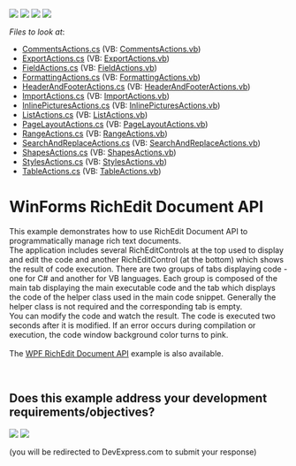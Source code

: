 <!-- default badges list -->
![](https://img.shields.io/endpoint?url=https://codecentral.devexpress.com/api/v1/VersionRange/128612208/14.2.5%2B)
[![](https://img.shields.io/badge/Open_in_DevExpress_Support_Center-FF7200?style=flat-square&logo=DevExpress&logoColor=white)](https://supportcenter.devexpress.com/ticket/details/E5219)
[![](https://img.shields.io/badge/📖_How_to_use_DevExpress_Examples-e9f6fc?style=flat-square)](https://docs.devexpress.com/GeneralInformation/403183)
[![](https://img.shields.io/badge/💬_Leave_Feedback-feecdd?style=flat-square)](#does-this-example-address-your-development-requirementsobjectives)
<!-- default badges end -->
<!-- default file list -->
*Files to look at*:

* [CommentsActions.cs](./CS/RichEditAPISample/CodeExamples/CommentsActions.cs) (VB: [CommentsActions.vb](./VB/RichEditAPISample/CodeExamples/CommentsActions.vb))
* [ExportActions.cs](./CS/RichEditAPISample/CodeExamples/ExportActions.cs) (VB: [ExportActions.vb](./VB/RichEditAPISample/CodeExamples/ExportActions.vb))
* [FieldActions.cs](./CS/RichEditAPISample/CodeExamples/FieldActions.cs) (VB: [FieldActions.vb](./VB/RichEditAPISample/CodeExamples/FieldActions.vb))
* [FormattingActions.cs](./CS/RichEditAPISample/CodeExamples/FormattingActions.cs) (VB: [FormattingActions.vb](./VB/RichEditAPISample/CodeExamples/FormattingActions.vb))
* [HeaderAndFooterActions.cs](./CS/RichEditAPISample/CodeExamples/HeaderAndFooterActions.cs) (VB: [HeaderAndFooterActions.vb](./VB/RichEditAPISample/CodeExamples/HeaderAndFooterActions.vb))
* [ImportActions.cs](./CS/RichEditAPISample/CodeExamples/ImportActions.cs) (VB: [ImportActions.vb](./VB/RichEditAPISample/CodeExamples/ImportActions.vb))
* [InlinePicturesActions.cs](./CS/RichEditAPISample/CodeExamples/InlinePicturesActions.cs) (VB: [InlinePicturesActions.vb](./VB/RichEditAPISample/CodeExamples/InlinePicturesActions.vb))
* [ListActions.cs](./CS/RichEditAPISample/CodeExamples/ListActions.cs) (VB: [ListActions.vb](./VB/RichEditAPISample/CodeExamples/ListActions.vb))
* [PageLayoutActions.cs](./CS/RichEditAPISample/CodeExamples/PageLayoutActions.cs) (VB: [PageLayoutActions.vb](./VB/RichEditAPISample/CodeExamples/PageLayoutActions.vb))
* [RangeActions.cs](./CS/RichEditAPISample/CodeExamples/RangeActions.cs) (VB: [RangeActions.vb](./VB/RichEditAPISample/CodeExamples/RangeActions.vb))
* [SearchAndReplaceActions.cs](./CS/RichEditAPISample/CodeExamples/SearchAndReplaceActions.cs) (VB: [SearchAndReplaceActions.vb](./VB/RichEditAPISample/CodeExamples/SearchAndReplaceActions.vb))
* [ShapesActions.cs](./CS/RichEditAPISample/CodeExamples/ShapesActions.cs) (VB: [ShapesActions.vb](./VB/RichEditAPISample/CodeExamples/ShapesActions.vb))
* [StylesActions.cs](./CS/RichEditAPISample/CodeExamples/StylesActions.cs) (VB: [StylesActions.vb](./VB/RichEditAPISample/CodeExamples/StylesActions.vb))
* [TableActions.cs](./CS/RichEditAPISample/CodeExamples/TableActions.cs) (VB: [TableActions.vb](./VB/RichEditAPISample/CodeExamples/TableActions.vb))
<!-- default file list end -->
# WinForms RichEdit Document API


<p>This example demonstrates how to use RichEdit Document API to programmatically manage rich text documents.<br />The application includes several RichEditControls at the top used to display and edit the code and another RichEditControl (at the bottom) which shows the result of code execution. There are two groups of tabs displaying code - one for C# and another for VB languages. Each group is composed of the main tab displaying the main executable code and the tab which displays the code of the helper class used in the main code snippet. Generally the helper class is not required and the corresponding tab is empty.<br />You can modify the code and watch the result. The code is executed two seconds after it is modified. If an error occurs during compilation or execution, the code window background color turns to pink.<br /><br />The <a href="https://www.devexpress.com/Support/Center/p/T213968">WPF RichEdit Document API</a> example is also available.</p>

<br/>


<!-- feedback -->
## Does this example address your development requirements/objectives?

[<img src="https://www.devexpress.com/support/examples/i/yes-button.svg"/>](https://www.devexpress.com/support/examples/survey.xml?utm_source=github&utm_campaign=winforms-richedit-document-api&~~~was_helpful=yes) [<img src="https://www.devexpress.com/support/examples/i/no-button.svg"/>](https://www.devexpress.com/support/examples/survey.xml?utm_source=github&utm_campaign=winforms-richedit-document-api&~~~was_helpful=no)

(you will be redirected to DevExpress.com to submit your response)
<!-- feedback end -->
